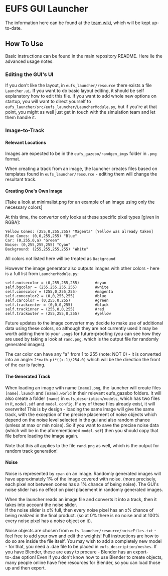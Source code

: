 # EUFS GUI Launcher

The information here can be found at the [team wiki](https://gitlab.com/eufs/resources/wikis/Simulator/Image-To-Track-Conversion), which will be kept up-to-date.

## How To Use

Basic instructions can be found in the main repository README.  Here lie the advanced usage notes.

### Editing the GUI's UI

If you don't like the layout, in `eufs_launcher/resource` there exists a file `Launcher.ui`.
If you want to do basic layout editing, it should be self explanatory how to edit this file.
If you want to add whole new options on startup, you will want to direct yourself to `eufs_launcher/src/eufs_launcher/LauncherModule.py`,
but if you're at that point, you might as well just get in touch with the simulation team and let them handle it.

### Image-to-Track

#### Relevant Locations

Images are expected to be in the `eufs_gazebo/randgen_imgs` folder in `.png` format.

When creating a track from an image, the launcher creates files based on templates found in `eufs_launcher/resource` - 
editing them will change the resultant track.

#### Creating One's Own Image

[Take a look at minimalist.png for an example of an image using only the necessary colors]

At this time, the convertor only looks at these specific pixel types [given in RGBA]:

```
Yellow Cones: (255,0,255,255) "Magenta" [Yellow was already taken]
Blue Cones: (0,0,255,255) "Blue"
Car: (0,255,0,a) "Green"
Noise: (0,255,255,255) "Cyan"
Background: (255,255,255,255) "White"
```

All colors not listed here will be treated as `Background`

However the image generator also outputs images with other colors - here is a full list from `LauncherModule.py`:

```
self.noisecolor = (0,255,255,255)       #cyan
self.bgcolor = (255,255,255,255)        #white
self.conecolor = (255,0,255,255)        #magenta
self.conecolor2 = (0,0,255,255)         #blue
self.carcolor = (0,255,0,255)           #green
self.trackcenter = (0,0,0,255)          #black
self.trackinner = (255,0,0,255)         #red
self.trackouter = (255,255,0,255)       #yellow
```

Future updates to the image converter may decide to make use of additional data using these colors, 
so although they are not currently used it may be worth adding them to your `.png`s for future-proofing 
(you can see how they are used by taking a look at `rand.png`, which is the output file for randomly generated images).

The car color can have any "a" from 1 to 255 (note: NOT 0) - it is converted into an angle:
```2*math.pi*((x-1)/254.0)```
which will be the direction the front of the car is facing.

#### The Generated Track

When loading an image with name `[name].png`, the launcher will create files `[name].launch` and `[name].world` in their relevant eufs_gazebo folders.
It will also create a folder `[name]` in `eufs_description/models`, which has two files in it, `model.sdf` and `model.config`.
If any of these files already exist, it will overwrite!  This is by design - loading the same image will give the same track, with the exception
of the precise placement of noise objects which depend on the noise level selected in the gui and also random chance (unless at max or min noise).
So if you want to save the precise noise data (which will be in the aforementioned `model.sdf`) then you should copy that file before loading the image again.

Note that this all applies to the file `rand.png` as well, which is the output for random track generation!

#### Noise

Noise is represented by `cyan` on an image.  Randomly generated images will have approximately 1% of the image covered with noise. 
(more precisely, each pixel not between cones has a 1% chance of being noise).  The GUI's noise slider has no effect on pixel placement
in randomly generated images.

When the launcher reads an image file and converts it into a track, then it takes into account the noise slider.  
If the noise slider is x% full, then every noise pixel has an x% chance of being realized in the final product.
(so at 0% there is no noise and at 100% every noise pixel has a noise object on it).

Noise objects are chosen from `eufs_launcher/resource/noiseFiles.txt` - feel free to add your own and edit the weights!
Full instructions are how to do so are inside the file itself.
You may wish to add a completely new model - for that, you need a .dae file to be placed in `eufs_description/meshes`.  If you have Blender,
these are easy to procure - Blender has an export-to-.dae option!  Even if you don't know how to use Blender to create objects, many people
online have free resources for Blender, so you can load those up and then export.
